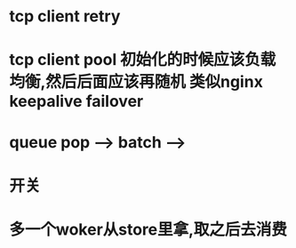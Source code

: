 # tcp client retry
# tcp client pool 初始化的时候应该负载均衡,然后后面应该再随机 类似nginx keepalive failover

# queue pop --> batch --> 

# 开关

# 多一个woker从store里拿,取之后去消费